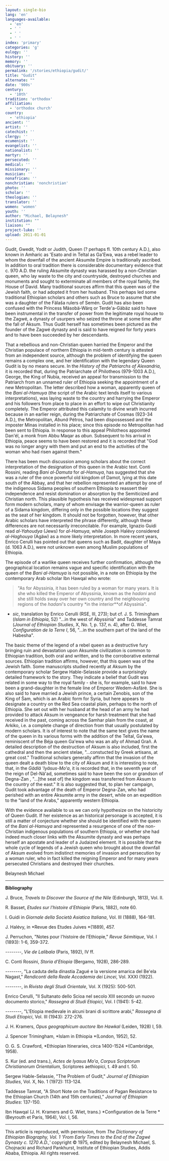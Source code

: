 ```yaml
---
layout: single-bio
lang: 'en'
languages-available:
  - 'en'
  - ' '
  - ' '
  - ' '
index: 'primary'
categories: 'g'
eulogy: ''
history: ''
memory: ''
obituary: ''
permalink: '/stories/ethiopia/gudit/'
title: "Gudit"
alternate: ""
date: '900s'
century:
  - '10th'
tradition: 'orthodox'
affiliation:
  - 'orthodox church'
country:
  - 'ethiopia'
ancient: ''
artist: ''
catechist: ''
clergy: ''
ecumenist: ''
evangelist: ''
nationalist: ''
martyr: ''
persecuted: ''
medical: ''
missionary: ''
musician: ''
nonafrican: ''
nonchristian: 'nonchristian'
photo: ''
scholar: ''
theologian: ''
translator: ''
women: 'women'
youth: ''
author: "Michael, Belaynesh"
institution: ""
liaison: ""
project-luke: ''
upload: 2011-01-01
---
```




Gudit, Gwedit, Yodit or Judith, Queen (? perhaps fl. 10th century A.D.), also known in Amharic as 'Esato and in Teltal as Ga'Ewa, was a rebel leader to whom the downfall of the ancient Aksumite Empire is traditionally ascribed. In addition to oral tradition there is considerable documentary evidence that c. 970 A.D. the ruling Aksumite dynasty was harassed by a non-Christian queen, who lay waste to the city and countryside, destroyed churches and monuments and sought to exterminate all members of the royal family, the House of David. Many traditional sources affirm that this queen was of the Jewish faith, or had adopted it from her husband. This perhaps led some traditional Ethiopian scholars and others such as Bruce to assume that she was a daughter of the Fälaša rulers of Semén. Gudit has also been confused with the Princess Mäsobä-Wärq or Terde'a-Gäbäz said to have been instrumental in the transfer of power from the legitimate royal house to the Zagwé, a dynasty of usurpers who seized the throne at some time after the fall of Aksum. Thus Gudit herself has sometimes been pictured as the founder of the Zagwé dynasty and is said to have reigned for forty years and to have been succeeded by her descendants.

That a rebellious and non-Christian queen harried the Emperor and the Christian populace of northern Ethiopia in mid-tenth century is attested from an independent source, although the problem of identifying the queen remains a complex one, and her identification with the legendary Queen Gudit is by no means secure. In the *History of the Patriarchs of Alexandria*, it is recorded that, during the Patriarchate of Philotheos (979-1003 A.D.), George, the King of Nubia, received an appeal for transmission to the Patriarch from an unnamed ruler of Ethiopia seeking the appointment of a new Metropolitan. The letter described how a woman, apparently queen of the *Bani al-Hamuya* (the script of the Arabic text lends itself to various interpretations), was laying waste to the country and harrying the Emperor and his followers from place to place in an effort to wipe out Christianity completely. The Emperor attributed this calamity to divine wrath incurred because in an earlier reign, during the Patriarchate of Cosmas (923-34 A.D.), the Metropolitan, *Abunä* Pétros, had been dispossessed and the imposter Minas installed in his place; since this episode no Metropolitan had been sent to Ethiopia. In response to this appeal Philotheos appointed Dan'él, a monk from Abbu Maqar as *abun*. Subsequent to his arrival in Ethiopia, peace seems to have been restored and it is recorded that "God was no longer angry with them and put an end to the activities of the woman who had risen against them."

There has been much discussion among scholars about the correct interpretation of the designation of this queen in the Arabic text. Conti Rossini, reading *Bani al-Damuta* for *al-Hamuya*, has suggested that she was a ruler of the once powerful old kingdom of Damot, lying at this date south of the Abbay, and that her rebellion represented an attempt by one of the indigenous Sidama peoples of southern Ethiopia to reassert their independence and resist domination or absorption by the Semiticized and Christian north. This plausible hypothesis has received widespread support form modern scholars, many of whom envisage the warrior-queen as ruler of a Sidama kingdom, differing only in the possible locations they suggest as the seat of her kingdom. It should not be forgotten, however, that other Arabic scholars have interpreted the phrase differently, although these differences are not necessarily irreconcilable. For example, Ignazio Guidi read *al-Yahoudya* (Jews) for *al-Hamuya*, while Joseph Halévy considered *al-Haghouya* (Agäw) as a more likely interpretation. In more recent years, Enrico Cerulli has pointed out that queens such as Badit, daughter of Maya (d. 1063 A.D.), were not unknown even among Muslim populations of Ethiopia.

The episode of a warlike queen receives further confirmation, although the geographical location remains vague and specific identification with the queen of the *Bani al-Hamuya* is not possible, in a note on Ethiopia by the contemporary Arab scholar Ibn Hawqal who wrote:

> "As for Abyssinia, it has been ruled by a woman for many years. It is she who killed the Emperor of Abyssinia, known as the *hadani* and she still holds sway over her own country and the neighbouring regions of the *hadani*'s country *in the interior**of Abyssinia".

* *sic*, translation by Enrico Cerulli (RSE, III, 273); but cf. J. S. Trimingham (*Islam in Ethiopia*, 52) "…in the west of Abyssinia" and Taddesse Tamrat (*Journal of Ethiopian Studies*, X, No. 1, p. 137, n. 4), after  G. Wiet, *Configuration de la Terre I*, 56, "…in the southern part of the land of the Habesha".

The basic theme of the legend of a rebel queen as a destructive fury bringing ruin and devastation upon Aksumite civilization is common to Ethiopian tradition, both oral and written, and to the corroborative external sources. Ethiopian tradition affirms, however, that this queen was of the Jewish faith. Some manuscripts studied recently at Aksum by the contemporary scholar Sergew Hable-Selassie provide a surprisingly detailed framework to the story. They indicate a belief that Gudit was related in some way to the royal family - she is, for example, said to have been a grand-daughter in the female line of Emperor Wedem-Asfäré. She is also said to have married a Jewish prince, a certain Zenobis, son of the King of Šam, which is an Arabic form for Syria, but here appears to designate a country on the Red Sea coastal plain, perhaps to the north of Ethiopia. She set out with her husband at the head of an army he had provided to attack Aksum in vengeance for harsh treatment that she had received in the past, coming across the Samhar plain from the coast, at Arkiko, i.e. a complete change of direction from that usually postulated by modern scholars. It is of interest to note that the same text gives the name of the queen in its various forms with the addition of the Teltal, Ga'ewa, reminiscent of the Béja queen Ga'ewa who was an ally of Ahmad Grañ. A detailed description of the destruction of Aksum is also included, first the cathedral and then the ancient stelae, "…constucted by Greek artisans, at great cost."  Traditional scholars generally affirm that the invasion of the queen dealt a death blow to the city of Aksum and it is interesting to note, that, in the *Gädlä 'Iyäsus-Mo'a*, it is recorded that, in the seventh year of the reign of Del-Nä'ad, sometimes said to have been the son or grandson of Degna-Zan , "…[the seat of] the kingdom was transferred from Aksum to the country of the east." It is also suggested that, to plan her campaign, Gudit took advantage of the death of Emperor Degna-Zan, who had perished
with an entire Aksumite army in the desert, while on an expedition to the "land of the Arabs," apparently western Ethiopia.

With the evidence available to us we can only hypothesize on the historicity of Queen Gudit. If her existence as an historical personage is accepted, it is still a matter of conjecture whether she should be identified with the queen of the *Bani al-Hamuya* and represented a resurgence of one of the non-Christian indigenous populations of southern Ethiopia, or whether she had indeed much closer links with the Aksumite dynasty and was perhaps herself an apostate and leader of a Judaized element. It is possible that the whole cycle of legends of a Jewish queen who brought about the downfall of Aksum evolved from indistinct memories of invasion and persecution by a woman ruler, who in fact killed the reigning Emperor and for many years persecuted Christians and destroyed their churches.

Belaynesh Michael

---

**Bibliography**

J. Bruce, *Travels to Discover the Source of the Nile* (Edinburgh, 1813), Vol. II.

R. Basset, *Etudes sur l'histoire d'Ethiopie* (Paris, 1882), note 60.

I. Guidi in *Giornale della Società Asiatica Italiana*, Vol. III (1888), 164-181.

J. Halévy, in *Revue des Etudes Juives *(1889), 457.

J. Perruchon, "Notes pour l'histoire de l'Ethiopie," *Revue S&eacute;mitique*, Vol. I (1893): 1-6, 359-372.

--------, *Vie de Lalibala* (Paris, 1892), IV ff.

C. Conti Rossini, *Storia d'Etiopia* (Bergamo, 1928), 286-289.

--------, "La caduta della dinastia Zagué e la versione amarica del Be'ela Nagast," *Rendiconti della Reale Accademia dei Lincei*, Vol. XXXI (1922).

--------, in *Rivista degli Studi Orientale*, Vol. X (1925): 500-501.

Enrico Cerulli, "Il Sultanato dello Scioa nel secolo XIII secondo un nuovo documento storico," *Rassegna di Studi Etiopici*, Vol. I (1941): 5-42.

--------, "L'Etiopia medievale in alcuni brani di scrittore arabi," *Rassegna di Studi Etiopici*, Vol. III (1943): 272-276.

J. H. Kramers, *Opus geographicum auctore Ibn Hawkal* (Leiden, 1928) I, 59.

J. Spencer Trimingham, *Islam in Ethiopia *(London, 1952), 52.

O. G. S. Crawford, *Ethiopian Itineraries, circa 1400-1524 *(Cambridge, 1958).

S. Kur (ed. and trans.), *Actes de Iyasus Mo'a*, *Corpus Scriptorum Christianorum Orientalium*, Scriptores aethiopici, t. 49 and t. 50.

Sergew Hable-Selassie, "The Problem of Gudit," *Journal of Ethiopian Studies*, Vol. X, No. 1 (1972): 113-124.

Taddesse Tamrat, "A Short Note on the Traditions of Pagan Resistance to the Ethiopian Church (14th and 15th centuries)," *Journal of Ethiopian Studies*: 137-150.

Ibn Hawqal (J. H. Kramers and G. Wiet, trans.) *Configuration de la Terre *(Beyrouth et Paris, 1964), Vol. I, 56.

---

This article is reproduced, with permission, from *The Dictionary of Ethiopian Biography, Vol. 1 'From Early Times to the End of the Zagwé Dynasty c. 1270 A.D.,'* copyright &copy; 1975, edited by Belaynesh Michael, S. Chojnacki and Richard Pankhurst, Institute of Ethiopian Studies, Addis Ababa, Ethiopia.  All rights reserved.

